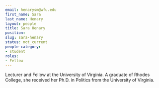 ```yaml
---
email: henarysm@wfu.edu
first_name: Sara
last_name: Henary
layout: people
title: Sara Henary
position:
slug: sara-henary
status: not_current
people-category:
- student
roles:
- Fellow
---
```


Lecturer and Fellow at the University of Virginia. A graduate of Rhodes College, she received her Ph.D. in Politics from the University of Virginia.
